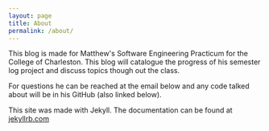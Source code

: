 ```yaml
---
layout: page
title: About
permalink: /about/
---
```


This blog is made for Matthew's Software Engineering Practicum for the College of Charleston. This blog will catalogue the progress of his semester log project and discuss topics though out the class.

For questions he can be reached at the email below and any code talked about will be in his GitHub (also linked below).

This site was made with Jekyll. The documentation can be found at [jekyllrb.com](https://jekyllrb.com/)
